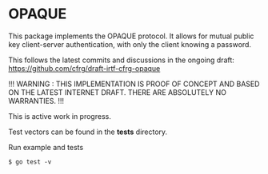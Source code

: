 # OPAQUE

This package implements the OPAQUE protocol. It allows for mutual public key client-server authentication, with only the client knowing a password.

This follows the latest commits and discussions in the ongoing draft: https://github.com/cfrg/draft-irtf-cfrg-opaque

!!! WARNING : THIS IMPLEMENTATION IS PROOF OF CONCEPT AND BASED ON THE LATEST INTERNET DRAFT. THERE ARE ABSOLUTELY NO WARRANTIES. !!!

This is active work in progress.

Test vectors can be found in the __tests__ directory.

Run example and tests
````
$ go test -v
````